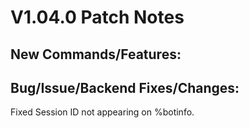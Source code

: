 # **V1.04.0 Patch Notes**  

## **New Commands/Features:**

## **Bug/Issue/Backend Fixes/Changes:**
Fixed Session ID not appearing on %botinfo.  
